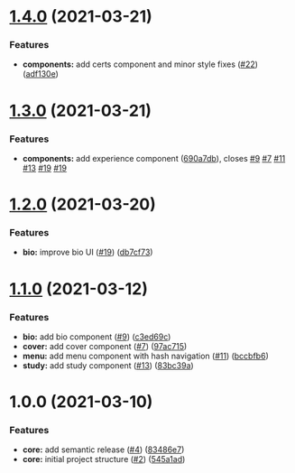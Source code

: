 # [1.4.0](https://github.com/AdrianInsua/curriculum-vitae/compare/v1.3.0...v1.4.0) (2021-03-21)


### Features

* **components:** add certs component and minor style fixes ([#22](https://github.com/AdrianInsua/curriculum-vitae/issues/22)) ([adf130e](https://github.com/AdrianInsua/curriculum-vitae/commit/adf130e452ad35737975b1e7178c7d124de7801a))

# [1.3.0](https://github.com/AdrianInsua/curriculum-vitae/compare/v1.2.0...v1.3.0) (2021-03-21)


### Features

* **components:** add experience component ([690a7db](https://github.com/AdrianInsua/curriculum-vitae/commit/690a7db9f2b7dd90a0ac9b91d1a2b2893e2f0078)), closes [#9](https://github.com/AdrianInsua/curriculum-vitae/issues/9) [#7](https://github.com/AdrianInsua/curriculum-vitae/issues/7) [#11](https://github.com/AdrianInsua/curriculum-vitae/issues/11) [#13](https://github.com/AdrianInsua/curriculum-vitae/issues/13) [#19](https://github.com/AdrianInsua/curriculum-vitae/issues/19) [#19](https://github.com/AdrianInsua/curriculum-vitae/issues/19)

# [1.2.0](https://github.com/AdrianInsua/curriculum-vitae/compare/v1.1.0...v1.2.0) (2021-03-20)


### Features

* **bio:** improve bio UI ([#19](https://github.com/AdrianInsua/curriculum-vitae/issues/19)) ([db7cf73](https://github.com/AdrianInsua/curriculum-vitae/commit/db7cf73f565d1d4cfad07ab050de73b59f8892ac))

# [1.1.0](https://github.com/AdrianInsua/curriculum-vitae/compare/v1.0.0...v1.1.0) (2021-03-12)


### Features

* **bio:** add bio component ([#9](https://github.com/AdrianInsua/curriculum-vitae/issues/9)) ([c3ed69c](https://github.com/AdrianInsua/curriculum-vitae/commit/c3ed69c4a8f84d3555a5f10423c3c75a36a55401))
* **cover:** add cover component ([#7](https://github.com/AdrianInsua/curriculum-vitae/issues/7)) ([97ac715](https://github.com/AdrianInsua/curriculum-vitae/commit/97ac7156b94d9060615309eb7a8a7b963406449e))
* **menu:** add menu component with hash navigation ([#11](https://github.com/AdrianInsua/curriculum-vitae/issues/11)) ([bccbfb6](https://github.com/AdrianInsua/curriculum-vitae/commit/bccbfb67d8eedcfc9ded7ebef4940b349f801176))
* **study:** add study component ([#13](https://github.com/AdrianInsua/curriculum-vitae/issues/13)) ([83bc39a](https://github.com/AdrianInsua/curriculum-vitae/commit/83bc39ad1ad161b2656fd9cbf01925aeacdec522))

# 1.0.0 (2021-03-10)


### Features

* **core:** add semantic release ([#4](https://github.com/AdrianInsua/curriculum-vitae/issues/4)) ([83486e7](https://github.com/AdrianInsua/curriculum-vitae/commit/83486e7f80e40d1b677f08012aaebeb00f899af2))
* **core:** initial project structure ([#2](https://github.com/AdrianInsua/curriculum-vitae/issues/2)) ([545a1ad](https://github.com/AdrianInsua/curriculum-vitae/commit/545a1adc45022fc9604519cec4767a8c61b30a46))
